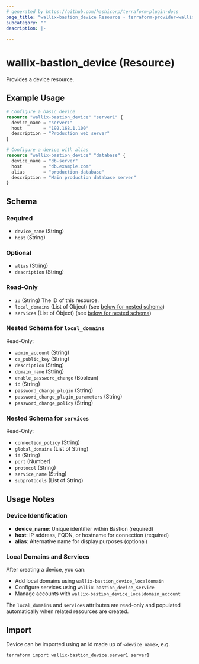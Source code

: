 ```yaml
---
# generated by https://github.com/hashicorp/terraform-plugin-docs
page_title: "wallix-bastion_device Resource - terraform-provider-wallix-bastion"
subcategory: ""
description: |-
    
---
```


# wallix-bastion_device (Resource)

Provides a device resource.

## Example Usage

```terraform
# Configure a basic device
resource "wallix-bastion_device" "server1" {
  device_name = "server1"
  host        = "192.168.1.100"
  description = "Production web server"
}

# Configure a device with alias
resource "wallix-bastion_device" "database" {
  device_name = "db-server"
  host        = "db.example.com"
  alias       = "production-database"
  description = "Main production database server"
}
```

<!-- schema generated by tfplugindocs -->
## Schema

### Required

- `device_name` (String)
- `host` (String)

### Optional

- `alias` (String)
- `description` (String)

### Read-Only

- `id` (String) The ID of this resource.
- `local_domains` (List of Object) (see [below for nested schema](#nestedatt--local_domains))
- `services` (List of Object) (see [below for nested schema](#nestedatt--services))

<!-- markdownlint-disable-next-line MD033 -->
<a id="nestedatt--local_domains"></a>

### Nested Schema for `local_domains`

Read-Only:

- `admin_account` (String)
- `ca_public_key` (String)
- `description` (String)
- `domain_name` (String)
- `enable_password_change` (Boolean)
- `id` (String)
- `password_change_plugin` (String)
- `password_change_plugin_parameters` (String)
- `password_change_policy` (String)

<!-- markdownlint-disable-next-line MD033 -->
<a id="nestedatt--services"></a>

### Nested Schema for `services`

Read-Only:

- `connection_policy` (String)
- `global_domains` (List of String)
- `id` (String)
- `port` (Number)
- `protocol` (String)
- `service_name` (String)
- `subprotocols` (List of String)

## Usage Notes

### Device Identification

- **device_name**: Unique identifier within Bastion (required)
- **host**: IP address, FQDN, or hostname for connection (required)
- **alias**: Alternative name for display purposes (optional)

### Local Domains and Services

After creating a device, you can:

- Add local domains using `wallix-bastion_device_localdomain`
- Configure services using `wallix-bastion_device_service`
- Manage accounts with `wallix-bastion_device_localdomain_account`

The `local_domains` and `services` attributes are read-only and populated automatically when related resources are created.

## Import

Device can be imported using an id made up of `<device_name>`, e.g.

```shell
terraform import wallix-bastion_device.server1 server1
```
